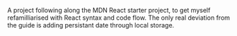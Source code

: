 A project following along the MDN React starter project, to get myself refamilliarised with React syntax and code flow. The only real deviation from the guide is adding persistant date through local storage. 
